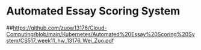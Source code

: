 # Automated Essay Scoring System

##https://github.com/zuow13176/Cloud-Computing/blob/main/Kubernetes/Automated%20Essay%20Scoring%20System/CS517_week11_hw_13176_Wei_Zuo.pdf
